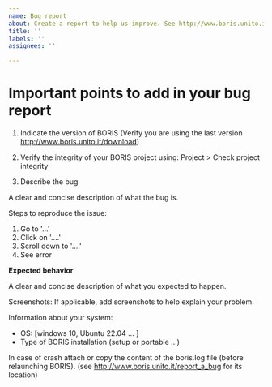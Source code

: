 ```yaml
---
name: Bug report
about: Create a report to help us improve. See http://www.boris.unito.it/report_a_bug/ for details
title: ''
labels: ''
assignees: ''

---
```







Important points to add in your bug report
===========================================

1) Indicate the version of BORIS (Verify you are using the last version http://www.boris.unito.it/download)

2) Verify the integrity of your BORIS project using: Project > Check project integrity

3) Describe the bug

A clear and concise description of what the bug is.

Steps to reproduce the issue:

1. Go to '...'
2. Click on '....'
3. Scroll down to '....'
4. See error

**Expected behavior**

A clear and concise description of what you expected to happen.

Screenshots:  If applicable, add screenshots to help explain your problem.


Information about your system: 
 - OS: [windows 10, Ubuntu 22.04 ... ]
 - Type of BORIS installation (setup or portable ...)

In case of crash attach or copy the content of the boris.log file (before relaunching BORIS).
(see http://www.boris.unito.it/report_a_bug for its location)


